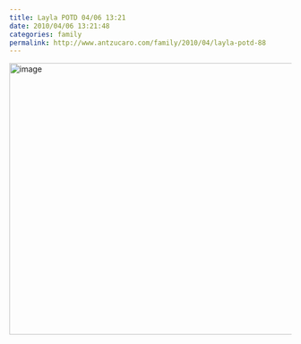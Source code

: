 ```yaml
---
title: Layla POTD 04/06 13:21
date: 2010/04/06 13:21:48
categories: family
permalink: http://www.antzucaro.com/family/2010/04/layla-potd-88
---
```

<img src="http://media.antzucaro.com/uploads/2011/02/2010-04-06 13.21.48.jpg" width="650px" height="485px" alt="image" style="display: block; margin-right: auto; margin-left: auto;">